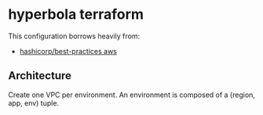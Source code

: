 # hyperbola terraform

This configuration borrows heavily from:

-   [hashicorp/best-practices aws](https://github.com/hashicorp/best-practices/tree/master/terraform/providers/aws)

## Architecture

Create one VPC per environment. An environment is composed of a (region, app, env) tuple.
